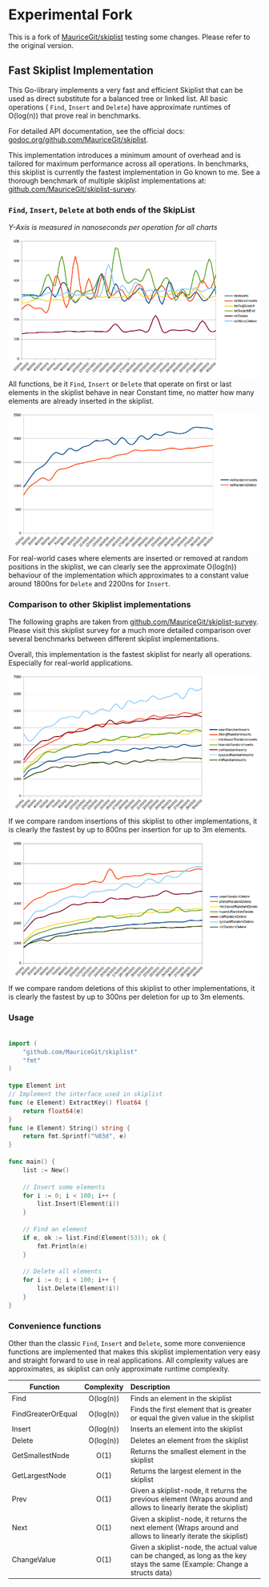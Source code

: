 # Experimental Fork

This is a fork of [MauriceGit/skiplist](https://github.com/MauriceGit/skiplist)
testing some changes. Please refer to the original version.

## Fast Skiplist Implementation

This Go-library implements a very fast and efficient Skiplist that can be used as direct substitute for a balanced tree or linked list.
All basic operations ( `Find`, `Insert` and `Delete`) have approximate runtimes of O(log(n)) that prove real in benchmarks.

For detailed API documentation, see the official docs: [godoc.org/github.com/MauriceGit/skiplist](https://godoc.org/github.com/MauriceGit/skiplist).

This implementation introduces a minimum amount of overhead and is tailored for maximum performance across all operations.
In benchmarks, this skiplist is currently the fastest implementation in Go known to me.
See a thorough benchmark of multiple skiplist implementations at: [github.com/MauriceGit/skiplist-survey](https://github.com/MauriceGit/skiplist-survey).

### `Find`, `Insert`, `Delete` at both ends of the SkipList

*Y-Axis is measured in nanoseconds per operation for all charts*

![Find, Insert, Delete](graphs/allFunctions.png)
All functions, be it `Find`, `Insert` or `Delete` that operate on first or last elements in the skiplist behave in near Constant time, no matter how many
elements are already inserted in the skiplist.

![Random insert, random delete](graphs/randomFunctions.png)
For real-world cases where elements are inserted or removed at random positions in the skiplist, we can clearly see the approximate O(log(n)) behaviour of the
implementation which approximates to a constant value around 1800ns for `Delete` and 2200ns for `Insert`.

### Comparison to other Skiplist implementations

The following graphs are taken from [github.com/MauriceGit/skiplist-survey](https://github.com/MauriceGit/skiplist-survey). Please visit this skiplist survey for
a much more detailed comparison over several benchmarks between different skiplist implementations.

Overall, this implementation is the fastest skiplist for nearly all operations. Especially for real-world applications.

![Random insert](graphs/randomInserts.png)
If we compare random insertions of this skiplist to other implementations, it is clearly the fastest by up to 800ns per insertion for up to 3m elements.

![Random delete](graphs/randomDelete.png)
If we compare random deletions of this skiplist to other implementations, it is clearly the fastest by up to 300ns per deletion for up to 3m elements.

### Usage

```go

import (
    "github.com/MauriceGit/skiplist"
    "fmt"
)

type Element int
// Implement the interface used in skiplist
func (e Element) ExtractKey() float64 {
    return float64(e)
}
func (e Element) String() string {
    return fmt.Sprintf("%03d", e)
}

func main() {
    list := New()

    // Insert some elements
    for i := 0; i < 100; i++ {
        list.Insert(Element(i))
    }

    // Find an element
    if e, ok := list.Find(Element(53)); ok {
        fmt.Println(e)
    }

    // Delete all elements
    for i := 0; i < 100; i++ {
        list.Delete(Element(i))
    }
}

```

### Convenience functions

Other than the classic `Find`, `Insert` and `Delete`, some more convenience functions are implemented that makes this skiplist implementation very easy and straight forward to use
in real applications. All complexity values are approximates, as skiplist can only approximate runtime complexity.

| Function        | Complexity           | Description  |
| ------------- |:-------------:|:-----|
| Find | O(log(n)) | Finds an element in the skiplist |
| FindGreaterOrEqual | O(log(n)) | Finds the first element that is greater or equal the given value in the skiplist |
| Insert | O(log(n)) | Inserts an element into the skiplist |
| Delete | O(log(n)) | Deletes an element from the skiplist |
| GetSmallestNode | O(1) | Returns the smallest element in the skiplist |
| GetLargestNode | O(1) | Returns the largest element in the skiplist |
| Prev | O(1) | Given a skiplist-node, it returns the previous element (Wraps around and allows to linearly iterate the skiplist) |
| Next | O(1) | Given a skiplist-node, it returns the next element (Wraps around and allows to linearly iterate the skiplist) |
| ChangeValue | O(1) | Given a skiplist-node, the actual value can be changed, as long as the key stays the same (Example: Change a structs data) |
